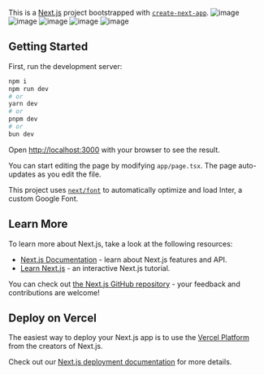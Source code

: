This is a [Next.js](https://nextjs.org/) project bootstrapped with [`create-next-app`](https://github.com/vercel/next.js/tree/canary/packages/create-next-app).
![image](https://github.com/user-attachments/assets/64fc5c16-72c0-4c5b-b4e6-c3de5a153017)
![image](https://github.com/user-attachments/assets/70260bed-8a89-4d2c-9015-2eac4e4cb8b7)
![image](https://github.com/user-attachments/assets/43216ce4-f7a8-4a25-9a20-4a512fbf6c88)
![image](https://github.com/user-attachments/assets/61a79777-ff0b-415c-be24-07bbda341c7c)
![image](https://github.com/user-attachments/assets/a67e7e9d-3d48-4108-bc04-ad4c7e5a4886)





## Getting Started

First, run the development server:

```bash
npm i 
npm run dev
# or
yarn dev
# or
pnpm dev
# or
bun dev
```

Open [http://localhost:3000](http://localhost:3000) with your browser to see the result.

You can start editing the page by modifying `app/page.tsx`. The page auto-updates as you edit the file.

This project uses [`next/font`](https://nextjs.org/docs/basic-features/font-optimization) to automatically optimize and load Inter, a custom Google Font.

## Learn More

To learn more about Next.js, take a look at the following resources:

- [Next.js Documentation](https://nextjs.org/docs) - learn about Next.js features and API.
- [Learn Next.js](https://nextjs.org/learn) - an interactive Next.js tutorial.

You can check out [the Next.js GitHub repository](https://github.com/vercel/next.js/) - your feedback and contributions are welcome!

## Deploy on Vercel

The easiest way to deploy your Next.js app is to use the [Vercel Platform](https://vercel.com/new?utm_medium=default-template&filter=next.js&utm_source=create-next-app&utm_campaign=create-next-app-readme) from the creators of Next.js.

Check out our [Next.js deployment documentation](https://nextjs.org/docs/deployment) for more details.
